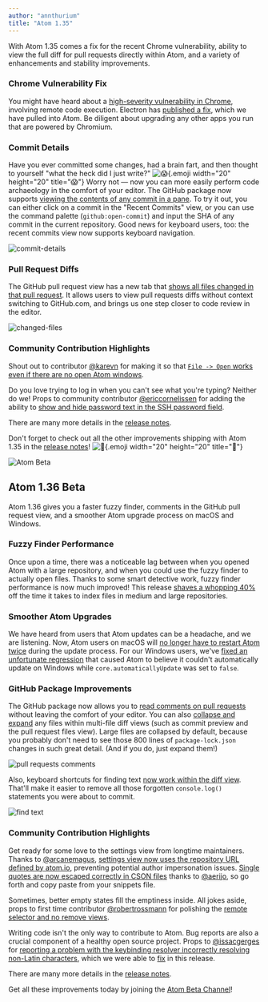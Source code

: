 ```yaml
---
author: "annthurium"
title: "Atom 1.35"
---
```


With Atom 1.35 comes a fix for the recent Chrome vulnerability, ability to view the full diff for pull requests directly within Atom, and a variety of enhancements and stability improvements.

<!--more-->

### Chrome Vulnerability Fix

You might have heard about a [high-severity vulnerability in Chrome](https://chromereleases.googleblog.com/2019/03/stable-channel-update-for-desktop.html), involving remote code execution. Electron has [published a fix](https://electronjs.org/blog/filereader-fix), which we have pulled into Atom. Be diligent about upgrading any other apps you run that are powered by Chromium.

### Commit Details

Have you ever committed some changes, had a brain fart, and then thought to yourself "what the heck did I just write?" ![:scream:](https://github.githubassets.com/images/icons/emoji/unicode/1f631.png){.emoji width="20" height="20" title=":scream:"}  Worry not — now you can more easily perform code archaeology in the comfort of your editor. The GitHub package now supports [viewing the contents of any commit in a pane](https://github.com/atom/github/pull/1807). To try it out, you can either click on a commit in the "Recent Commits" view, or you can use the command palette (`github:open-commit`) and input the SHA of any commit in the current repository. Good news for keyboard users, too: the recent commits view now supports keyboard navigation.

![commit-details](/assets/images/user-images.githubusercontent.com/378023/50674082-5dcc9100-1026-11e9-8acd-2ce593aa8457.png)

### Pull Request Diffs

The GitHub pull request view has a new tab that [shows all files changed in that pull request](https://github.com/atom/github/pull/1829). It allows users to view pull requests diffs without context switching to GitHub.com, and brings us one step closer to code review in the editor.

![changed-files](/assets/images/user-images.githubusercontent.com/378023/50674081-5d33fa80-1026-11e9-8780-a4be819ec9cb.png)

### Community Contribution Highlights

Shout out to contributor [@karevn](https://github.com/karevn) for making it so that  [`File -> Open` works even if there are no open Atom windows](https://github.com/atom/atom/pull/17529).

Do you love trying to log in when you can't see what you're typing? Neither do we! Props to community contributor [@ericcornelissen](https://github.com/ericcornelissen) for adding the ability to [show and hide password text in the SSH password field](https://github.com/atom/github/pull/1808).

There are many more details in the [release notes](https://github.com/atom/atom/releases/tag/v1.35.0).

<!-- end of stable changes -->

Don't forget to check out all the other improvements shipping with Atom 1.35 in the [release notes](https://github.com/atom/atom/releases/tag/v1.35.0)! ![:memo:](https://github.githubassets.com/images/icons/emoji/unicode/1f4dd.png){.emoji width="20" height="20" title=":memo:"}

![Atom Beta](/assets/images/blog.atom.io/img/release-beta.png)

## Atom 1.36 Beta

Atom 1.36 gives you a faster fuzzy finder, comments in the GitHub pull request view, and a smoother Atom upgrade process on macOS and Windows.

### Fuzzy Finder Performance

Once upon a time, there was a noticeable lag between when you opened Atom with a large repository, and when you could use the fuzzy finder to actually open files. Thanks to some smart detective work, fuzzy finder performance is now much improved!  This release [shaves a whopping 40%](https://github.com/atom/fuzzy-finder/pull/366) off the time it takes to index files in medium and large repositories.

### Smoother Atom Upgrades

We have heard from users that Atom updates can be a headache, and we are listening. Now, Atom users on macOS will [no longer have to restart Atom twice](https://github.com/atom/atom/pull/18775) during the update process. For our Windows users, we've [fixed an unfortunate regression](https://github.com/atom/atom/pull/18750) that caused Atom to believe it couldn't automatically update on Windows while `core.automaticallyUpdate` was set to `false`.

### GitHub Package Improvements

The GitHub package now allows you to [read comments on pull requests](https://github.com/atom/github/pull/1856) without leaving the comfort of your editor. You can also [collapse and expand](https://github.com/atom/github/pull/1913) any files within multi-file diff views (such as commit preview and the pull request files view). Large files are collapsed by default, because you probably don't need to see those 800 lines of `package-lock.json` changes in such great detail. (And if you do, just expand them!)

![pull requests comments](/assets/images/user-images.githubusercontent.com/378023/52465966-f32de880-2bc3-11e9-8de5-2d93dd42920c.png)

Also, keyboard shortcuts for finding text [now work within the diff view](https://github.com/atom/github/pull/1922). That'll make it easier to remove all those forgotten `console.log()` statements you were about to commit.

![find text](/assets/images/user-images.githubusercontent.com/378023/52465967-f3c67f00-2bc3-11e9-80d7-336c77c27b12.gif)

### Community Contribution Highlights

Get ready for some love to the settings view from longtime maintainers. Thanks to [@arcanemagus](https://github.com/arcanemagus), [settings view now uses the repository URL defined by atom.io](https://github.com/atom/settings-view/pull/1119), preventing potential author impersonation issues. [Single quotes are now escaped correctly in CSON files](https://github.com/atom/settings-view/pull/1109) thanks to [@aerijo](https://github.com/aerijo), so go forth and copy paste from your snippets file.

Sometimes, better empty states fill the emptiness inside. All jokes aside, props to first time contributor [@robertrossmann](https://github.com/robertrossmann) for polishing the [remote selector and no remove views](https://github.com/atom/github/pull/1927).

Writing code isn't the only way to contribute to Atom. Bug reports are also a crucial component of a healthy open source project. Props to [@issacgerges](https://github.com/issacgerges) for [reporting a problem with the keybinding resolver incorrectly resolving non-Latin characters](https://github.com/atom/atom-keymap/issues/237), which we were able to [fix](https://github.com/atom/atom-keymap/pull/238) in this release.

<!-- end of beta changes -->

There are many more details in the [release notes](https://github.com/atom/atom/releases/tag/v1.36.0-beta0).

Get all these improvements today by joining the [Atom Beta Channel](https://atom.io/beta)!
